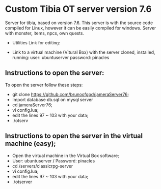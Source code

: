 # Custom Tibia OT server version 7.6

Server for tibia, based on version 7.6. This server is with the source code compiled for Linux, however it can be easily compiled for windows.
Server with monster, items, npcs, own quests.

- Utilities Link for editing:

- Link to a virtual machine (Vitural Box) with the server cloned, installed, running:
user: ubuntuserver
password: pinacles

## Instructions to open the server:

To open the server follow these steps:
- git clone https://github.com/brunoofgod/jameraServer76;
- Import database db.sql on mysql server 
- cd jameraServer76;
- vi config.lua;
- edit the lines 97 ~ 103 with your data;
- ./otserv



## Instructions to open the server in the virtual machine (easy);

- Open the virtual machine in the Virtual Box software;
 - User: ubuntuserver / Password: pinacles
- cd /servers/classicrpg-server
- vi config.lua;
- edit the lines 97 ~ 103 with your data;
 - ./otserver
